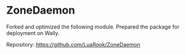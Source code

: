 # ZoneDaemon
Forked and optimized the following module. Prepared the package for deployment on Wally.

Repository: https://github.com/LuaRook/ZoneDaemon

